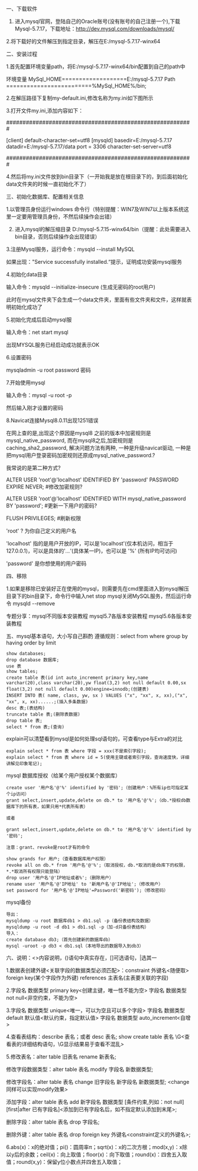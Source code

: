 一、下载软件

1. 进入mysql官网，登陆自己的Oracle账号(没有账号的自己注册一个),下载Mysql-5.7.17，下载地址：http://dev.mysql.com/downloads/mysql/

2.将下载好的文件解压到指定目录，解压在E:/mysql-5.7.17-winx64

二、安装过程  

1.首先配置环境变量path，将E:/mysql-5.7.17-winx64/bin配置到自己的path中

环境变量
MySql_HOME===================E:/mysql-5.7.17
Path =========================%MySql_HOME%/bin;

2.在解压路径下复制my-default.ini,修改名称为my.ini如下图所示

3.打开文件my.ini,添加内容如下：

#########################################################

[client]
default-character-set=utf8
[mysqld]
basedir=E:/mysql-5.7.17
datadir=E:/mysql-5.7.17/data
port = 3306
character-set-server=utf8

#########################################################

4.然后将my.ini文件放到bin目录下（一开始我是放在根目录下的，到后面初始化data文件夹的时候一直初始化不了）

三、初始化数据库、配置相关信息

1.以管理员身份运行windows 命令行（特别提醒：WIN7及WIN7以上版本系统这里一定要用管理员身份，不然后续操作会出错）

2. 进入mysql的解压缩目录 D:/mysql-5.7.15-winx64/bin（提醒：此处需要进入bin目录，否则后续操作会出现错误）

3.注册Mysql服务，运行命令：mysqld --install MySQL

如果出现："Service successfully installed.“提示，证明成功安装mysql服务

4.初始化data目录

输入命令：mysqld --initialize-insecure (生成无密码的root用户)

此时在mysql文件夹下会生成一个data文件夹，里面有些文件夹和文件，这样就表明初始化成功了

5.初始化完成后启动mysql服

输入命令：net start mysql

出现MYSQL服务已经启动成功就表示OK

6.设置密码

mysqladmin -u root password 密码

7.开始使用mysql

输入命令：mysql -u root -p

然后输入刚才设置的密码

8.Navicat连接Mysql8.0.11出现1251错误

在网上查的是,出现这个原因是mysql8 之前的版本中加密规则是mysql_native_password,
而在mysql8之后,加密规则是caching_sha2_password, 解决问题方法有两种,
一种是升级navicat驱动,
一种是把mysql用户登录密码加密规则还原成mysql_native_password.?

我常说的是第二种方式?

ALTER USER 'root'@'localhost' IDENTIFIED BY 'password' PASSWORD EXPIRE NEVER; #修改加密规则?

ALTER USER 'root'@'localhost' IDENTIFIED WITH mysql_native_password BY 'password'; #更新一下用户的密码?

FLUSH PRIVILEGES; #刷新权限

'root' ? 为你自己定义的用户名

'localhost' 指的是用户开放的IP，可以是'localhost'(仅本机访问，相当于127.0.0.1)，可以是具体的'*.*.*.*'(具体某一IP)，也可以是 '%' (所有IP均可访问)

'password' 是你想使用的用户密码

四、移除

1.如果是移除已安装好正在使用的mysql，则需要先在cmd里面进入到mysql解压目录下的bin目录下，命令行中输入net stop mysql关闭MySQL服务，然后运行命令 mysqld --remove

专题分享：mysql不同版本安装教程 mysql5.7各版本安装教程 mysql5.6各版本安装教程

五、mysql基本语句，大小写自己斟酌
遵循规则：select  from  where  group by  having  order by  limit
```
show databases;
drop database 数据库;
use 表
show tables;
create table 表(id int auto_increment primary key,name varchar(20),class varchar(20),yw float(3,2) not null default 0.00,sx float(3,2) not null default 0.00)engine=innodb;(创建表)
INSERT INTO 表( name, class, yw, sx ) VALUES ("x", "xx", x, xx),("x", "xx", x, xx)......;(插入多条数据)
desc 表;(表结构)
truncate table 表;(删除表数据)
drop table 表;
select * from 表;(查询)
```
explain可以清楚看到mysql是如何处理sql语句的，可查看type与Extra的对比
```
explain select * from 表 where 字段 = xxx(不是索引字段);
explain select * from 表 where id = 5(使用主键或者索引字段，查询速度快，详细讲解见印象笔记);
```
mysql 数据库授权（给某个用户授权某个数据库）
```
create user '用户名'@'%' identified by '密码';（创建用户：%所有ip也可指定某个ip访问）
grant select,insert,update,delete on db.* to '用户名'@'%';（db.*授权db数据库下的所有表，如果只用*代表所有表）

或者

grant select,insert,update,delete on db.* to '用户名'@'%' identified by '密码';

注意：grant、revoke是root才有的命令

show grands for 用户;（查看数据库用户权限）
revoke all on db.* from '用户名'@'%';（取消授权，db.*取消的是db库下的权限，*.*取消所有权限只能登陆）
drop user '用户名'@'IP地址或者%';（删除用户）
rename user '用户名'@'IP地址' to '新用户名'@'IP地址';（修改用户）
set password for '用户名'@'IP地址'=Password('新密码');（修改密码）
```
mysql备份
```
导出：
mysqldump -u root 数据库db1 > db1.sql -p（备份表结构及数据）
mysqldump -u root -d db1 > db1.sql -p（加-d只备份表结构）
导入：
create database db3;（首先创建新的数据库db）
mysql -uroot -p db3 < db1.sql（本地导出的数据导入到db3）
```
六、说明：<>内容说明，()语句中真实存在，[]可选语句，|选其一

1.数据表创建外键<关联字段的数据类型必须匹配>：constraint 外键名<随便取> foreign key(某个字段作为外键) references  主表名(主表要关联的字段)

2.字段名 数据类型 primary key<创建主键，唯一性不能为空>
   字段名 数据类型 not null<非空约束，不能为空>

3.字段名 数据类型 unique<唯一，可以为空且可以多个字段>
   字段名 数据类型 default 默认值<默认约束，指定默认值>
   字段名 数据类型 auto_increment<自增>

4.查看表结构：describe 表名；或者 desc 表名;
   show create table 表名 \G<查看表的详细结构语句，\G显示结果易于查看不混乱>

5.修改表名：alter table 旧表名 rename 新表名; 

   修改字段数据类型：alter table 表名 modify 字段名 新数据类型; 
   
   修改字段名：alter table 表名 change 旧字段名 新字段名 新数据类型; <change同样可以实现modify效果>
   
   添加字段：alter table 表名 add 新字段名 数据类型 [条件约束,列如：not null] [first|after 已有字段名]<添加到已有字段名后，如不指定默认添加到末尾>;
   
   删除字段：alter table 表名 drop 字段名;
   
   删除外键：alter table 表名 drop foreign key 外键名<constraint定义的外键名>;

6.abs(x)：x的绝对值；pi()：圆周率π；sqrt(x)：x的二次方根；mod(x,y)：x除以y后的余数；ceil(x)：向上取值；floor(x)：向下取值；round(x)：四舍五入取值；round(x,y)：保留y位小数点并四舍五入取值；
